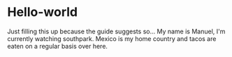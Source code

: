 # Hello-world
Just filling this up because the guide suggests so...
My name is Manuel, I'm currently watching southpark.
Mexico is my home country and tacos are eaten on a regular basis over here.
